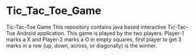 # Tic_Tac_Toe_Game
Tic-Tac-Toe Game 
This repository contains java based interactive Tic-Tac-Toe Android application.
This game is played by the two players.
Player-1 marks a X and Player-2 marks a O in empty squares, first player to get 3 marks in a row (up, down, across, or diagonally) is the winner.
